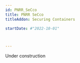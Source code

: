 ```yaml
---
id: PNRR_SeCco
title: PNRR SeCco
titleAddon: Securing Containers 

startDate: #"2022-10-01"



---
```

Under construction